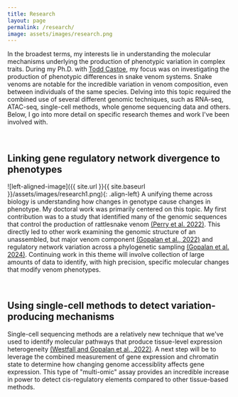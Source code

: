 ```yaml
---
title: Research
layout: page
permalink: /research/
image: assets/images/research.png
---
```


In the broadest terms, my interests lie in understanding the molecular mechanisms underlying the production of phenotypic variation in complex traits. During my Ph.D. with [Todd Castoe](https://www.castoelaboratory.org/), my focus was on investigating the production of phenotypic differences in snake venom systems. Snake venoms are notable for the incredible variation in venom composition, even between individuals of the same species. Delving into this topic required the combined use of several different genomic techniques, such as RNA-seq, ATAC-seq, single-cell methods, whole genome sequencing data and others. Below, I go into more detail on specific research themes and work I've been involved with.

<br>

## Linking gene regulatory network divergence to phenotypes

![left-aligned-image]({{ site.url }}{{ site.baseurl }}/assets/images/research1.png){: .align-left}
A unifying theme across biology is understanding how changes in genotype cause changes in phenotype. My doctoral work was primarily centered on this topic. My first contribution was to a study that identified many of the genomic sequences that control the production of rattlesnake venom [(Perry et al. 2022)](https://www.genome.org/cgi/doi/10.1101/gr.276251.121). This directly led to other work examining the genomic structure of an unassembled, but major venom component [(Gopalan et al., 2022)](https://doi.org/10.1016/j.toxicon.2022.06.014) and regulatory network variation across a phylogenetic sampling [(Gopalan et al. 2024)](https://doi.org/10.1093/gbe/evae110). Continuing work in this theme will involve collection of large amounts of data to identify, with high precision, specific molecular changes that modify venom phenotypes. 

<br>

## Using single-cell methods to detect variation-producing mechanisms

Single-cell sequencing methods are a relatively new technique that we've used to identify molecular pathways that produce tissue-level expression heterogeneity [(Westfall and Gopalan et al., 2022)](https://doi.org/10.1093/gbe/evad109). A next step will be to leverage the combined measurement of gene expression and chromatin state to determine how changing genome accessiblity affects gene expression. This type of "multi-omic" assay provides an incredible increase in power to detect cis-regulatory elements compared to other tissue-based methods.
